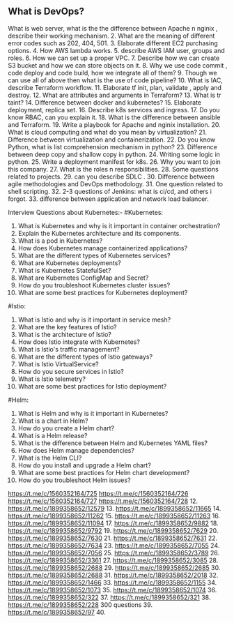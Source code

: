 ## What is DevOps?

 What is web server, what is the the difference between Apache n nginix , describe their working mechanism.
2. What are the meaning of different error codes such as 202, 404, 501.
3. Elaborate different EC2 purchasing options.
4. How AWS lambda works.
5. describe AWS IAM user, groups and roles.
6. How we can set up a proper VPC.
7. Describe how we can create S3 bucket and how we can store objects on it.
8. Why we use code commit , code deploy and code build, how we integrate all of them?
9. Though we can use all of above then what is the use of code pipeline?
10. What is IAC, describe Terraform workflow.
11. Elaborate tf init, plan, validate , apply and destroy.
12. What are attributes and arguments in Terraform?
13. What is tr taint?
14. Difference between docker and kubernetes?
15. Elaborate deployment, replica set.
16. Describe k8s services and ingress.
17. Do you know RBAC, can you explain it.
18. What is the difference between ansible and Terraform.
19. Write a playbook for Apache and nginix installation.
20. What is cloud computing and what do you mean by virtualization?
21. Difference between virtualization and containerization.
22. Do you know Python, what is list comprehension mechanism in python?
23. Difference between deep copy and shallow copy in python.
24. Writing some logic in python.
25. Write a deployment manifest for k8s.
26. Why you want to join this company.
27. What is the roles n responsibilities.
28. Some questions related to projects.
29. can you describe SDLC .
30. Difference between agile methodologies and DevOps methodology.
31. One question related to shell scripting.
32. 2-3 questions of Jenkins: what is ci/cd, and others i forgot.
33. difference between application and network load balancer.




Interview Questions about Kubernetes:-
#Kubernetes:
1. What is Kubernetes and why is it important in container orchestration?
2. Explain the Kubernetes architecture and its components.
3. What is a pod in Kubernetes?
4. How does Kubernetes manage containerized applications?
5. What are the different types of Kubernetes services?
6. What are Kubernetes deployments?
7. What is Kubernetes StatefulSet?
8. What are Kubernetes ConfigMap and Secret?
9. How do you troubleshoot Kubernetes cluster issues?
10. What are some best practices for Kubernetes deployment?

#Istio:
1. What is Istio and why is it important in service mesh?
2. What are the key features of Istio?
3. What is the architecture of Istio?
4. How does Istio integrate with Kubernetes?
5. What is Istio's traffic management?
6. What are the different types of Istio gateways?
7. What is Istio VirtualService?
8. How do you secure services in Istio?
9. What is Istio telemetry?
10. What are some best practices for Istio deployment?

#Helm:
1. What is Helm and why is it important in Kubernetes?
2. What is a chart in Helm?
3. How do you create a Helm chart?
4. What is a Helm release?
5. What is the difference between Helm and Kubernetes YAML files?
6. How does Helm manage dependencies?
7. What is the Helm CLI?
8. How do you install and upgrade a Helm chart?
9. What are some best practices for Helm chart development?
10. How do you troubleshoot Helm issues?

https://t.me/c/1560352164/725
https://t.me/c/1560352164/726
https://t.me/c/1560352164/727
https://t.me/c/1560352164/728
12. https://t.me/c/1899358652/12579
13. https://t.me/c/1899358652/11665
14. https://t.me/c/1899358652/11262
15. https://t.me/c/1899358652/11263
16. https://t.me/c/1899358652/11094
17. https://t.me/c/1899358652/9882
18. https://t.me/c/1899358652/9792
19. https://t.me/c/1899358652/7629
20. https://t.me/c/1899358652/7630
21. https://t.me/c/1899358652/7631
22. https://t.me/c/1899358652/7634
23. https://t.me/c/1899358652/7055
24. https://t.me/c/1899358652/7056
25. https://t.me/c/1899358652/3789
26. https://t.me/c/1899358652/3361
27. https://t.me/c/1899358652/3085
28. https://t.me/c/1899358652/2688
29. https://t.me/c/1899358652/2685
30. https://t.me/c/1899358652/2688
31. https://t.me/c/1899358652/2018
32. https://t.me/c/1899358652/1466
33. https://t.me/c/1899358652/1155
34. https://t.me/c/1899358652/1073
35. https://t.me/c/1899358652/1074
36. https://t.me/c/1899358652/322
37. https://t.me/c/1899358652/321
38. https://t.me/c/1899358652/228 300 questions
39. https://t.me/c/1899358652/97
40. 





